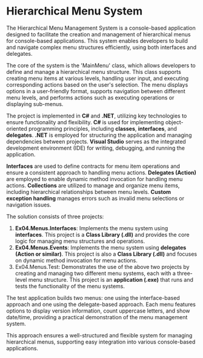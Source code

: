 # Hierarchical Menu System
The Hierarchical Menu Management System is a console-based application designed to facilitate the creation and management of hierarchical menus for console-based applications.
This system enables developers to build and navigate complex menu structures efficiently, using both interfaces and delegates.

The core of the system is the 'MainMenu' class, which allows developers to define and manage a hierarchical menu structure.
This class supports creating menu items at various levels, handling user input, and executing corresponding actions based on the user's selection.
The menu displays options in a user-friendly format, supports navigation between different menu levels, and performs actions such as executing operations or displaying sub-menus.

The project is implemented in **C#** and **.NET**, utilizing key technologies to ensure functionality and flexibility.
**C#** is used for implementing object-oriented programming principles, including **classes**, **interfaces**, and **delegates**.
**.NET** is employed for structuring the application and managing dependencies between projects.
**Visual Studio** serves as the integrated development environment (IDE) for writing, debugging, and running the application.

**Interfaces** are used to define contracts for menu item operations and ensure a consistent approach to handling menu actions.
**Delegates (Action<T>)** are employed to enable dynamic method invocation for handling menu actions.
**Collections** are utilized to manage and organize menu items, including hierarchical relationships between menu levels.
**Custom exception handling** manages errors such as invalid menu selections or navigation issues.

The solution consists of three projects:

1. **Ex04.Menus.Interfaces**: Implements the menu system using **interfaces**. This project is a **Class Library (.dll)** and provides the core logic for managing menu structures and operations.
2. **Ex04.Menus.Events**: Implements the menu system using **delegates (Action<T> or similar)**. This project is also a **Class Library (.dll)** and focuses on dynamic method invocation for menu actions.
3. Ex04.Menus.Test: Demonstrates the use of the above two projects by creating and managing two different menu systems, each with a three-level menu structure. This project is an **application (.exe)** that runs and tests the functionality of the menu systems.

The test application builds two menus: one using the interface-based approach and one using the delegate-based approach. Each menu features options to display version information, count uppercase letters, and show date/time, providing a practical demonstration of the menu management system.

This approach ensures a well-structured and flexible system for managing hierarchical menus, supporting easy integration into various console-based applications.
